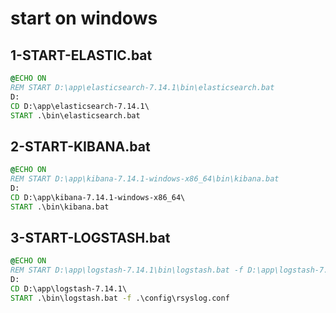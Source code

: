 # start on windows

## 1-START-ELASTIC.bat

```bat
@ECHO ON
REM START D:\app\elasticsearch-7.14.1\bin\elasticsearch.bat
D:
CD D:\app\elasticsearch-7.14.1\
START .\bin\elasticsearch.bat
```

## 2-START-KIBANA.bat

```bat
@ECHO ON 
REM START D:\app\kibana-7.14.1-windows-x86_64\bin\kibana.bat
D:
CD D:\app\kibana-7.14.1-windows-x86_64\
START .\bin\kibana.bat
```

## 3-START-LOGSTASH.bat

```bat
@ECHO ON
REM START D:\app\logstash-7.14.1\bin\logstash.bat -f D:\app\logstash-7.14.1\config\syslog.conf
D:
CD D:\app\logstash-7.14.1\
START .\bin\logstash.bat -f .\config\rsyslog.conf
```

